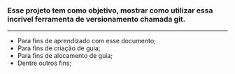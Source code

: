 ### Esse projeto tem como objetivo, mostrar como utilizar essa incrivel ferramenta de versionamento chamada git.

***

* Para fins de aprendizado com esse documento;
* Para fins de criação de guia;
* Para fins de alocamento de guia;
* Dentre outros fins;

